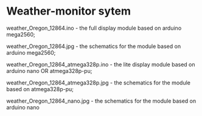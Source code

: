 # Weather-monitor sytem
weather_Oregon_12864.ino - the full display module based on arduino mega2560;

weather_Oregon_12864.jpg - the schematics for the module based on arduino mega2560;

weather_Oregon_12864_atmega328p.ino - the lite display module based on arduino nano OR atmega328p-pu;

weather_Oregon_12864_atmega328p.jpg - the schematics for the module based on atmega328p-pu;

weather_Oregon_12864_nano.jpg - the schematics for the module based on arduino nano
